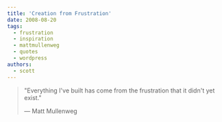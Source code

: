 ```yaml
---
title: 'Creation from Frustration'
date: 2008-08-20
tags:
  - frustration
  - inspiration
  - mattmullenweg
  - quotes
  - wordpress
authors:
  - scott
---
```


> "Everything I've built has come from the frustration that it didn't yet exist."
>
> — Matt Mullenweg
